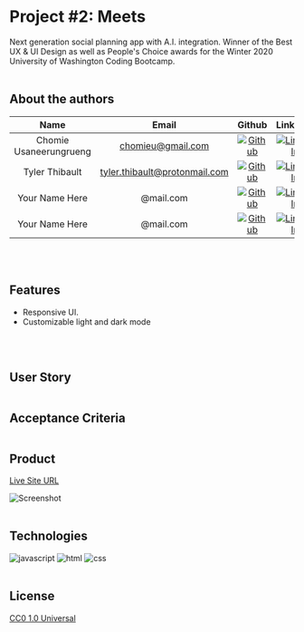# Project #2: Meets
Next generation social planning app with A.I. integration. Winner of the Best UX & UI Design as well as People's Choice awards for the Winter 2020 University of Washington Coding Bootcamp.
<br>
<br>

## About the authors

| Name | Email  | Github  | LinkedIn |
| :--: | :----: | :-----: | :------: |
| Chomie Usaneerungrueng | chomieu@gmail.com | [![Github](./Assets/images/github.png)](https://github.com/chomieu) | [![LinkedIn](./Assets/images/linkedin.png)](https://www.linkedin.com/in/chomieu/) |
| Tyler Thibault | tyler.thibault@protonmail.com | [![Github](./Assets/images/github.png)](https://github.com/Tbone8098) | [![LinkedIn](./Assets/images/linkedin.png)](https://www.linkedin.com/in/tyler-thibault-a4404178/) |
| Your Name Here | @mail.com | [![Github](./Assets/images/github.png)](https://github.com/) | [![LinkedIn](./Assets/images/linkedin.png)](https://www.linkedin.com/in/) |
| Your Name Here | @mail.com | [![Github](./Assets/images/github.png)](https://github.com/) | [![LinkedIn](./Assets/images/linkedin.png)](https://www.linkedin.com/in/) |
<br>
<br>

## Features

* Responsive UI.
* Customizable light and dark mode

<br>
<br>

## User Story

```

```

## Acceptance Criteria

```

```

## Product

[Live Site URL](https://uw-meets.herokuapp.com/)

![Screenshot]()
<br>
<br>
## Technologies

![javascript](https://img.shields.io/badge/javascript-99.9%25-yellow)
![html](https://img.shields.io/badge/html-<0.1%25-blue)
![css](https://img.shields.io/badge/css-<0.1%25-red)
<br>
<br>
## License

[CC0 1.0 Universal](https://creativecommons.org/publicdomain/zero/1.0/)
